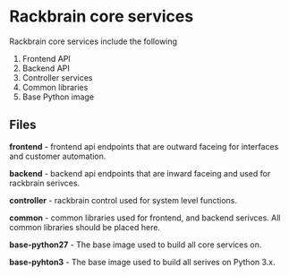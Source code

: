 # Rackbrain core services

Rackbrain core services include the following
1. Frontend API
2. Backend API
3. Controller services
4. Common libraries
5. Base Python image

## Files

**frontend** - frontend api endpoints that are outward faceing for interfaces and customer automation.

**backend** - backend api endpoints that are inward faceing and used for rackbrain serivces.

**controller** - rackbrain control used for system level functions.

**common** - common libraries used for frontend, and backend serivces. All common libraries should be placed here.

**base-python27** - The base image used to build all core services on.

**base-pyhton3** - The base image used to build all serives on Python 3.x.
